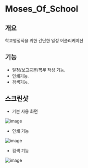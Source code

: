 # Moses_Of_School

## 개요
학교행정직을 위한 간단한 일정 어플리케이션

## 기능
* 일정/보고공문/복무 작성 기능.
* 인쇄기능.
* 검색기능.

## 스크린샷

* 기본 사용 화면

![image](https://user-images.githubusercontent.com/68174637/89661618-de8ff500-d90d-11ea-9c3d-af3e1d81478e.png)

* 인쇄 기능

![image](https://user-images.githubusercontent.com/68174637/89661734-054e2b80-d90e-11ea-8615-4f40c08dfcde.png)

* 검색 기능

![image](https://user-images.githubusercontent.com/68174637/89661875-39295100-d90e-11ea-9dc1-5a5dcefd7773.png)

